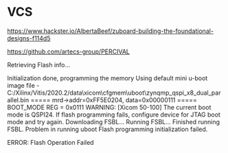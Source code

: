# VCS
https://www.hackster.io/AlbertaBeef/zuboard-building-the-foundational-designs-f114d5

https://github.com/artecs-group/PERCIVAL


Retrieving Flash info...

Initialization done, programming the memory
Using default mini u-boot image file - C:/Xilinx/Vitis/2020.2/data\xicom\cfgmem\uboot\zynqmp_qspi_x8_dual_parallel.bin
===== mrd->addr=0xFF5E0204, data=0x00000111 =====
BOOT_MODE REG = 0x0111
WARNING: [Xicom 50-100] The current boot mode is QSPI24.
If flash programming fails, configure device for JTAG boot mode and try again.
Downloading FSBL...
Running FSBL...
Finished running FSBL.
Problem in running uboot
Flash programming initialization failed.

ERROR: Flash Operation Failed
